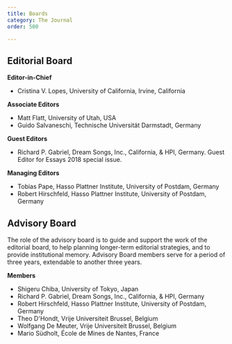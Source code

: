 ```yaml
---
title: Boards
category: The Journal
order: 500

---
```

## Editorial Board

**Editor-in-Chief**
* Cristina V. Lopes, University of California, Irvine, California

**Associate Editors**
* Matt Flatt, University of Utah, USA
* Guido Salvaneschi, Technische Universität Darmstadt, Germany 

**Guest Editors**
* Richard P. Gabriel, Dream Songs, Inc., California, & HPI, Germany. Guest Editor for Essays 2018 special issue.

**Managing Editors**
* Tobias Pape, Hasso Plattner Institute, University of Postdam, Germany
* Robert Hirschfeld, Hasso Plattner Institute, University of Postdam, Germany

## Advisory Board
The role of the advisory board is to guide and support the work of the editorial board, to help planning longer-term editorial strategies, and to provide institutional memory. Advisory Board members serve for a period of three years, extendable to another three years.

**Members**
* Shigeru Chiba, University of Tokyo, Japan
* Richard P. Gabriel, Dream Songs, Inc., California, & HPI, Germany
* Robert Hirschfeld, Hasso Plattner Institute, University of Postdam, Germany
* Theo D'Hondt, Vrije Universiteit Brussel, Belgium
* Wolfgang De Meuter, Vrije Universiteit Brussel, Belgium
* Mario Südholt, École de Mines de Nantes, France
